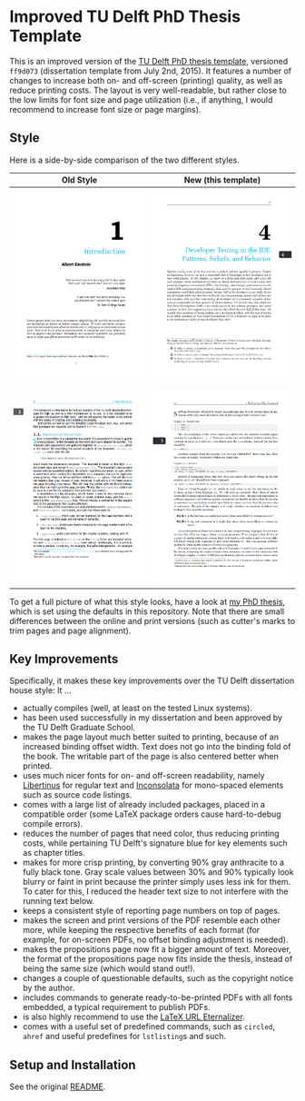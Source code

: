 # Improved TU Delft PhD Thesis Template

This is an improved version of the [TU Delft PhD thesis
template,](https://www.tudelft.nl/en/tu-delft-corporate-design/downloads/)
versioned `ff9d073` (dissertation template from July 2nd, 2015). It
features a number of changes to increase both on- and off-screen
(printing) quality, as well as reduce printing costs. The layout is
very well-readable, but rather close to the low limits for font size
and page utilization (i.e., if anything, I would recommend to increase
font size or page margins).

## Style

Here is a side-by-side comparison of the two different styles.

| Old Style       |  New (this template) |
:----------------:|:---------------------:
![](readme-pics/prev_chapter.png) | ![](readme-pics/new_chapter.png)
![](readme-pics/prev_page.png) | ![](readme-pics/new_page.png)


To get a full picture of what this style looks, have a look at [my PhD thesis](https://repository.tudelft.nl/islandora/object/uuid:b2946104-2092-42bb-a1ee-3b085d110466?collection=research), which is set using the defaults in this repository. Note that there are small differences between the online and print versions (such as cutter's marks to trim pages and page alignment).

## Key Improvements

Specifically, it makes these key improvements over the TU Delft
dissertation house style: It ...

- actually compiles (well, at least on the tested Linux systems).
- has been used successfully in my dissertation and been approved by the TU Delft Graduate School.
- makes the page layout much better suited to printing, because of an increased binding offset width. Text does not go into the binding fold of the book. The writable part of the page is also centered better when printed.
- uses much nicer fonts for on- and off-screen readability, namely [Libertinus](https://github.com/libertinus-fonts/libertinus) for regular text and [Inconsolata](https://fonts.google.com/specimen/Inconsolata) for mono-spaced elements such as source code listings.
- comes with a large list of already included packages, placed in a compatible order (some LaTeX package orders cause hard-to-debug compile errors).
- reduces the number of pages that need color, thus reducing printing costs, while pertaining TU Delft's signature blue for key elements such as chapter titles.
- makes for more crisp printing, by converting 90% gray anthracite to a fully black tone. Gray scale values between 30% and 90% typically look blurry or faint in print because the printer simply uses less ink for them. To cater for this, I reduced the header text size to not interfere with the running text below.
- keeps a consistent style of reporting page numbers on top of pages.
- makes the screen and print versions of the PDF resemble each other more, while keeping the respective benefits of each format (for example, for on-screen PDFs, no offset binding adjustment is needed).
- makes the propositions page now fit a bigger amount of text. Moreover, the format of the propositions page now fits inside the thesis, instead of being the same size (which would stand out!).
- changes a couple of questionable defaults, such as the copyright notice by the author.
- includes commands to generate ready-to-be-printed PDFs with all fonts embedded, a typical requirement to publish PDFs.
- is also highly recommend to use the [LaTeX URL Eternalizer](https://github.com/Inventitech/url-eternalizer).
- comes with a useful set of predefined commands, such as `circled`, `ahref` and useful predefines for `lstlisting`s and such. 

## Setup and Installation

See the original [README](README.txt).
